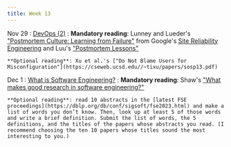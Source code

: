 ```yaml
---
title: Week 13
---
```


Nov 29
: [DevOps (2)](../assets/lecture-24-devops2.pdf)
  : **Mandatory reading**: Lunney and Lueder's ["Postmortem Culture: Learning from Failure"](https://sre.google/sre-book/postmortem-culture/) from Google's [Site Reliability Engineering](https://sre.google/sre-book/table-of-contents/) and Luu's ["Postmortem Lessons"](https://danluu.com/postmortem-lessons/)

    **Optional reading**: Xu et al.'s ["Do Not Blame Users for Misconfiguration"](https://cseweb.ucsd.edu//~tixu/papers/sosp13.pdf)

Dec 1
: [What is Software Engineering?](../assets/lecture-25-se-research.pdf)
  : **Mandatory reading**: Shaw's ["What makes good research in software engineering?"](../assets/good-se.pdf)
  
    **Optional reading**: read 10 abstracts in the [latest FSE proceedings](https://dblp.org/db/conf/sigsoft/fse2023.html) and make a list of words you don’t know. Then, look up at least 5 of those words and write a brief definition. Submit the list of words, the 5 definitions, and the titles of the papers whose abstracts you read. (I recommend choosing the ten 10 papers whose titles sound the most interesting to you.)
